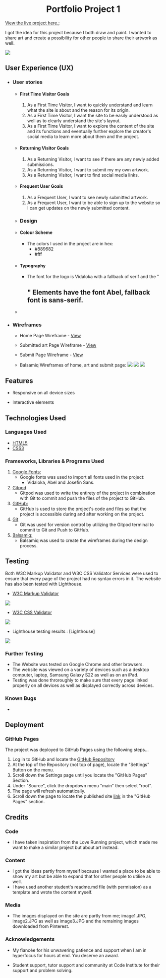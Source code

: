 <h1 align="center"> Portfolio Project 1 </h1>

[View the live project here.](https://skallad.github.io/vessel/index.html);


I got the idea for this project because I both draw and paint. I wanted to share art and create a possibility for other people to share their artwork as well. 

<img src="assets/images/ami.PNG">


## User Experience (UX)

-   ### User stories

    -   #### First Time Visitor Goals

        1. As a First Time Visitor, I want to quickly understand and learn what the site is about and the reason for its origin.
        2. As a First Time Visitor, I want the site to be easily understood as well as to clearly understand the site's layout.
        3. As a First Time Visitor, I want to explore the content of the site and its functions and eventually further explore the creator's social media to learn more about them and the project.

    -   #### Returning Visitor Goals

        1. As a Returning Visitor, I want to see if there are any newly added submissions.
        2. As a Returning Visitor, I want to submit my my own artwork.
        3. As a Returning Visitor, I want to find social media links.

    -   #### Frequent User Goals
        1. As a Frequent User, I want to see newly submitted artwork.
        2. As a Frequent User, I want to be able to sign up to the website so I can get updates on the newly submitted content.

    -  ### Design

    -   #### Colour Scheme
        -   The colors I used in the project are in hex: 
            - #889682
            - #fff
    -   #### Typography
        -   The font for the logo is Vidaloka with a fallback of serif and the "<h2>" Elements have the font Abel, fallback font is sans-serif.
    -  



*   ### Wireframes

    -   Home Page Wireframe - [View](https://skallad.github.io/vessel/index.html)

    -   Submitted art Page Wireframe - [View](https://skallad.github.io/vessel/art.html)

    -   Submit Page Wireframe - [View](https://skallad.github.io/vessel/form.html)

    -   Balsamiq Wireframes of home, art and submit page:
        <img src="assets/images/Blank diagram.png">
        <img src="assets/images/Blank diagram (1).png">
        <img src="assets/images/Blank diagram (2).png">


## Features

-   Responsive on all device sizes

-   Interactive elements

## Technologies Used

### Languages Used

-   [HTML5](https://en.wikipedia.org/wiki/HTML5)
-   [CSS3](https://en.wikipedia.org/wiki/Cascading_Style_Sheets)

### Frameworks, Libraries & Programs Used


1. [Google Fonts:](https://fonts.google.com/)
    - Google fonts was used to import all fonts used in the project: 
        -   Vidaloka, Abel and Josefin Sans.
1. [Gitpod](https://gitpod.io/)
    - Gitpod was used to write the entirety of the project in combination with Git to commit and push the files of the project to GitHub.
1. [GitHub:](https://github.com/)
    - GitHub is used to store the project's code and files so that the project is accessible during and after working on the project.
1. [Git](https://git-scm.com/)
    - Git was used for version control by utilizing the Gitpod terminal to commit to Git and Push to GitHub.
1. [Balsamiq:](https://balsamiq.com/)
    - Balsamiq was used to create the wireframes during the design process.

## Testing


Both W3C Markup Validator and W3C CSS Validator Services were used to ensure that every page of the project had no syntax errors in it. The website has also been tested with Lighthouse.

-   [W3C Markup Validator](https://jigsaw.w3.org/css-validator/#validate_by_input)

 <img src="assets/images/html validator.PNG">

-   [W3C CSS Validator](https://jigsaw.w3.org/css-validator/#validate_by_input) 

<img src="assets/images/css validator.PNG">

-   Lighthouse testing results : [Lighthouse] 

   <img src="assets/images/Lighthouse.PNG">

### Further Testing

-   The Website was tested on Google Chrome and other browsers.
-   The website was viewed on a variety of devices such as a desktop computer, laptop, Samsung Galaxy S22 as well as on an iPad.
-   Testing was done throroughly to make sure that every page linked properly on all devices as well as displayed correctly across devices.

### Known Bugs

-

## Deployment

### GitHub Pages

The project was deployed to GitHub Pages using the following steps...

1. Log in to GitHub and locate the [GitHub Repository](https://github.com/skallad/Vessel)
2. At the top of the Repository (not top of page), locate the "Settings" Button on the menu.
3. Scroll down the Settings page until you locate the "GitHub Pages" Section.
4. Under "Source", click the dropdown menu "main" then select "root".
5. The page will refresh automatically.
6. Scroll down the page to locate the published site [link](https://github.com) in the "GitHub Pages" section.

## Credits

### Code

-   I have taken inspiration from the Love Running project, which made me want to make a similar project but about art instead.

### Content

-   I got the ideas partly from myself because I wanted a place to be able to show my art but be able to expand that for other people to utilise as well.
-   I have used another student's readme.md file (with permission) as a template and wrote the content myself.

### Media

-   The images displayed on the site are partly from me; image1.JPG, image2.JPG as well as image3.JPG and the remaining images downloaded from Pinterest.  

### Acknowledgements

-   My fiancée for his unwavering patience and support when I am in hyperfocus for hours at end. You deserve an award.

-   Student support, tutor support and community at Code Institute for their support and problem solving.